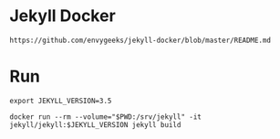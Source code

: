 # Jekyll Docker
    https://github.com/envygeeks/jekyll-docker/blob/master/README.md

# Run
    export JEKYLL_VERSION=3.5
    
    docker run --rm --volume="$PWD:/srv/jekyll" -it jekyll/jekyll:$JEKYLL_VERSION jekyll build
